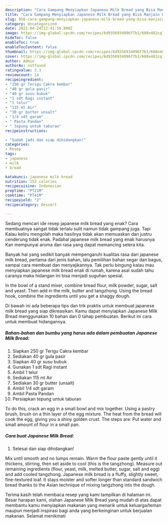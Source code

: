 ```yaml
---
description: "Cara Gampang Menyiapkan Japanese Milk Bread yang Bisa Manjain Lidah, Buat Buka Puasa Enak"
title: "Cara Gampang Menyiapkan Japanese Milk Bread yang Bisa Manjain Lidah, Buat Buka Puasa Enak"
slug: 958-cara-gampang-menyiapkan-japanese-milk-bread-yang-bisa-manjain-lidah-buat-buka-puasa-enak
category: Uncategorized
date: 2022-04-24T12:41:58.898Z
image: https://img-global.cpcdn.com/recipes/6d9356934096f7b1/680x482cq70/japanese-milk-bread-foto-resep-utama.jpg
hideToc: false
enableToc: true
enableTocContent: false
thumbnail: https://img-global.cpcdn.com/recipes/6d9356934096f7b1/680x482cq70/japanese-milk-bread-foto-resep-utama.jpg
cover: https://img-global.cpcdn.com/recipes/6d9356934096f7b1/680x482cq70/japanese-milk-bread-foto-resep-utama.jpg
author: Admin
authorAv: notfound
ratingvalue: 3.3
reviewcount: 14
recipeingredient:
- "250 gr Terigu Cakra kembar"
- "40 gr gula pasir"
- "40 gr susu bubuk"
- "1 sdt Ragi instant"
- "1 telur"
- "115 ml Air"
- "30 gr butter unsalt"
- "1/4 sdt garam"
- " Pasta Pandan"
- " tepung untuk taburan"
recipeinstructions:

- "Sudah jadi dan siap dihidangkan!"
categories:
- Resep
tags:
- japanese
- milk
- bread

katakunci: japanese milk bread 
nutrition: 253 calories
recipecuisine: Indonesian
preptime: "PT21M"
cooktime: "PT41M"
recipeyield: "2"
recipecategory: Dessert

---
```



Sedang mencari ide resep japanese milk bread yang enak? Cara membuatnya sangat tidak terlalu sulit namun tidak gampang juga. Tapi Kalau keliru mengolah maka hasilnya tidak akan memuaskan dan justru cenderung tidak enak. Padahal japanese milk bread yang enak harusnya Kan mempunyai aroma dan rasa yang dapat memancing selera kita.


Banyak hal yang sedikit banyak mempengaruhi kualitas rasa dari japanese milk bread, pertama dari jenis bahan, lalu pemilihan bahan segar dan bagus, sampai cara membuat dan menyajikannya. Tak perlu bingung kalau mau menyiapkan japanese milk bread enak di rumah, karena asal sudah tahu caranya maka hidangan ini bisa menjadi suguhan spesial.

In the bowl of a stand mixer, combine bread flour, milk powder, sugar, salt and yeast. Then add in the milk, butter and tangzhong. Using the bread hook, combine the ingredients until you get a shaggy dough.


Di bawah ini ada beberapa tips dan trik praktis untuk membuat japanese milk bread yang siap dikreasikan. Kamu dapat menyiapkan Japanese Milk Bread menggunakan 10 bahan dan 0 tahap pembuatan. Berikut ini cara untuk membuat hidangannya.

<!--inarticleads1-->

##### Bahan-bahan dan bumbu yang harus ada dalam pembuatan Japanese Milk Bread:

1. Siapkan 250 gr Terigu Cakra kembar
1. Sediakan 40 gr gula pasir
1. Siapkan 40 gr susu bubuk
1. Gunakan 1 sdt Ragi instant
1. Ambil 1 telur
1. Sediakan 115 ml Air
1. Sediakan 30 gr butter (unsalt)
1. Ambil 1/4 sdt garam
1. Ambil  Pasta Pandan
1. Persiapkan  tepung untuk taburan


To do this, crack an egg in a small bowl and mix together. Using a pastry brush, brush on a thin layer of the egg mixture. The heat from the bread will cook the egg, giving you a shiny golden crust. The steps are: Put water and small amount of flour in a small pan. 

<!--inarticleads2-->

##### Cara buat Japanese Milk Bread:


1. Selesai dan siap dihidangkan!

Mix until smooth and no lumps remain. Warm the flour paste gently until it thickens, stirring, then set aside to cool (this is the tangzhong). Measure out remaining ingredients (flour, yeast, milk, melted butter, sugar, salt and egg) and add cooled tangzhong. Japanese milk bread is a fluffy, slightly sweet, fine-textured loaf. It stays moister and softer longer than standard sandwich bread thanks to the Asian technique of mixing tangzhong into the dough. 

Terima kasih telah membaca resep yang kami tampilkan di halaman ini. Besar harapan kami, olahan Japanese Milk Bread yang mudah di atas dapat membantu kamu menyiapkan makanan yang menarik untuk keluarga/teman maupun menjadi inspirasi bagi anda yang berkeinginan untuk berjualan makanan. Selamat menikmati
